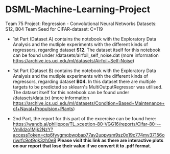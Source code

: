 # DSML-Machine-Learning-Project
Team 75 Project: Regression - Convolutional Neural Networks
Datasets: S12, B04
Team Seed for CIFAR-dataset: C=119

 - 1st Part (Dataset A) contains the notebook with the Exploratory Data Analysis and the mutliple experiments with the different kinds of regressors, regarding dataset **S12**. The dataset itself for this notebook can be found under /datasets/airfoil_self_noise.dat (more information https://archive.ics.uci.edu/ml/datasets/Airfoil+Self-Noise)

 - 1st Part (Dataset B) contains the notebook with the Exploratory Data Analysis and the mutliple experiments with the different kinds of regressors, regarding dataset **B04**. In this dataset there are multiple targets to be predicted so sklearn's MultiOutputRegressor was utilised. The dataset itself for this notebook can be found under /datasets/data.txt (more information https://archive.ics.uci.edu/ml/datasets/Condition+Based+Maintenance+of+Naval+Propulsion+Plants)

- 2nd Part, the report for this part of the excercise can be found here:
https://wandb.ai/philippos/TL_xception-80-VGG16/reports/Cifar-80---Vmlldzo1Mjk2NzY?accessToken=ctp6fyvgmqbwpbap77av2uppvsm9sz0x19c774mv37156oriwrfc9ot9gk3zh0e8 **Please visit this link as there are interactive plots on our report that lose their value if we convert it to .pdf format**.
